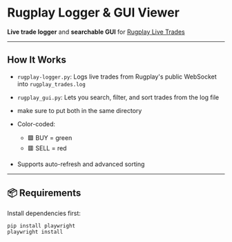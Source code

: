#  Rugplay Logger & GUI Viewer

 **Live trade logger** and  **searchable GUI** for [Rugplay Live Trades](rugplay.com/live)

---

##  How It Works

- `rugplay-logger.py`: Logs live trades from Rugplay's public WebSocket into `rugplay_trades.log`
- `rugplay_gui.py`: Lets you search, filter, and sort trades from the log file
- make sure to put both in the same directory

- Color-coded:
  - 🟩 BUY = green
  - 🟥 SELL = red
- Supports auto-refresh and advanced sorting

---

## 📦 Requirements

Install dependencies first:

```bash
pip install playwright
playwright install
